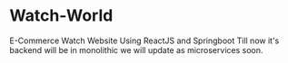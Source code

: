 # Watch-World
E-Commerce Watch Website Using ReactJS and Springboot
Till now it's backend will be in monolithic we will update as microservices soon.
